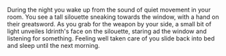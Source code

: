 During the night you wake up from the sound of quiet movement in your room. You see a tall silouette sneaking towards the window, with a hand on their greatsword. As you grab for the weapon by your side, a small bit of light unveiles Idrinth's face on the silouette, staring ad the window and listening for something. Feeling well taken care of you slide back into bed and sleep until the next morning.
